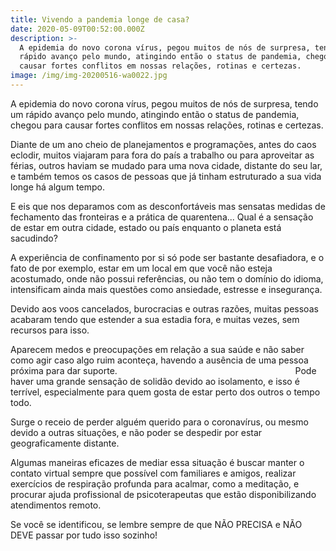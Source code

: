 ```yaml
---
title: Vivendo a pandemia longe de casa?
date: 2020-05-09T00:52:00.000Z
description: >-
  A epidemia do novo corona vírus, pegou muitos de nós de surpresa, tendo um
  rápido avanço pelo mundo, atingindo então o status de pandemia, chegou para
  causar fortes conflitos em nossas relações, rotinas e certezas.
image: /img/img-20200516-wa0022.jpg
---
```

A epidemia do novo corona vírus, pegou muitos de nós de surpresa, tendo um rápido avanço pelo mundo, atingindo então o status de pandemia, chegou para causar fortes conflitos em nossas relações, rotinas e certezas.

Diante de um ano cheio de planejamentos e programações, antes do caos eclodir, muitos viajaram para fora do país a trabalho ou para aproveitar as férias, outros haviam se mudado para uma nova cidade, distante do seu lar, e também temos os casos de pessoas que já tinham estruturado a sua vida longe há algum tempo.

E eis que nos deparamos com as desconfortáveis mas sensatas medidas de fechamento das fronteiras e a prática de quarentena... Qual é a sensação de estar em outra cidade, estado ou país enquanto o planeta está sacudindo?

A experiência de confinamento por si só pode ser bastante desafiadora, e o fato de por exemplo, estar em um local em que você não esteja acostumado, onde não possui referências, ou não tem o domínio do idioma, intensificam ainda mais questões como ansiedade, estresse e insegurança.

Devido aos voos cancelados, burocracias e outras razões, muitas pessoas acabaram tendo que estender a sua estadia fora, e muitas vezes, sem recursos para isso.⠀ ⠀⠀ ⠀⠀ ⠀⠀ ⠀⠀ ⠀⠀

Aparecem medos e preocupações em relação a sua saúde e não saber como agir caso algo ruim aconteça, havendo a ausência de uma pessoa próxima para dar suporte. ⠀⠀⠀⠀⠀⠀⠀⠀⠀⠀⠀⠀⠀⠀⠀⠀⠀⠀⠀⠀⠀⠀⠀⠀⠀⠀⠀  Pode haver uma grande sensação de solidão devido ao isolamento, e isso é terrível, especialmente para quem gosta de estar perto dos outros o tempo todo.⠀⠀⠀⠀⠀⠀⠀⠀⠀⠀⠀⠀⠀⠀⠀⠀⠀⠀⠀⠀⠀⠀⠀⠀⠀⠀⠀⠀

Surge o receio de perder alguém querido para o coronavírus, ou mesmo devido a outras situações, e não poder se despedir por estar geograficamente distante.⠀⠀⠀⠀⠀⠀⠀⠀⠀⠀⠀⠀⠀⠀

Algumas maneiras eficazes de mediar essa situação é buscar manter o contato virtual sempre que possível com familiares e amigos, realizar exercícios de respiração profunda para acalmar, como a meditação, e procurar ajuda profissional de psicoterapeutas que estão disponibilizando atendimentos remoto.⠀⠀⠀⠀⠀⠀⠀⠀⠀⠀⠀⠀⠀⠀⠀⠀⠀⠀⠀

Se você se identificou, se lembre sempre de que NÃO PRECISA e NÃO DEVE passar por tudo isso sozinho!

